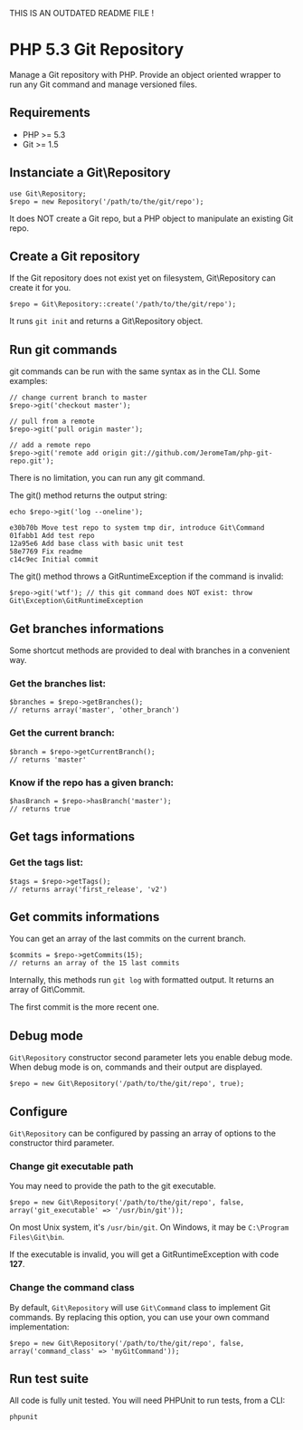 THIS IS AN OUTDATED README FILE !

# PHP 5.3 Git Repository

Manage a Git repository with PHP.
Provide an object oriented wrapper to run any Git command and manage versioned files.

## Requirements

- PHP >= 5.3
- Git >= 1.5

## Instanciate a Git\Repository

    use Git\Repository;
    $repo = new Repository('/path/to/the/git/repo');

It does NOT create a Git repo, but a PHP object to manipulate an existing Git repo.

## Create a Git repository

If the Git repository does not exist yet on filesystem, Git\Repository can create it for you.

    $repo = Git\Repository::create('/path/to/the/git/repo');

It runs `git init` and returns a Git\Repository object.

## Run git commands

git commands can be run with the same syntax as in the CLI. Some examples:

    // change current branch to master
    $repo->git('checkout master');

    // pull from a remote
    $repo->git('pull origin master');

    // add a remote repo
    $repo->git('remote add origin git://github.com/JeromeTam/php-git-repo.git');

There is no limitation, you can run any git command.

The git() method returns the output string:

    echo $repo->git('log --oneline');

    e30b70b Move test repo to system tmp dir, introduce Git\Command
    01fabb1 Add test repo
    12a95e6 Add base class with basic unit test
    58e7769 Fix readme
    c14c9ec Initial commit

The git() method throws a GitRuntimeException if the command is invalid:

    $repo->git('wtf'); // this git command does NOT exist: throw Git\Exception\GitRuntimeException

## Get branches informations

Some shortcut methods are provided to deal with branches in a convenient way.

### Get the branches list:

    $branches = $repo->getBranches();
    // returns array('master', 'other_branch')

### Get the current branch:

    $branch = $repo->getCurrentBranch();
    // returns 'master'

### Know if the repo has a given branch:

    $hasBranch = $repo->hasBranch('master');
    // returns true

## Get tags informations

### Get the tags list:

    $tags = $repo->getTags();
    // returns array('first_release', 'v2')

## Get commits informations

You can get an array of the last commits on the current branch.

    $commits = $repo->getCommits(15);
    // returns an array of the 15 last commits

Internally, this methods run `git log` with formatted output. It returns an array of Git\Commit.

The first commit is the more recent one.

## Debug mode

`Git\Repository` constructor second parameter lets you enable debug mode.
When debug mode is on, commands and their output are displayed.

    $repo = new Git\Repository('/path/to/the/git/repo', true);

## Configure

`Git\Repository` can be configured by passing an array of options to the constructor third parameter.

### Change git executable path

You may need to provide the path to the git executable.

    $repo = new Git\Repository('/path/to/the/git/repo', false, array('git_executable' => '/usr/bin/git'));

On most Unix system, it's `/usr/bin/git`. On Windows, it may be `C:\Program Files\Git\bin`.

If the executable is invalid, you will get a GitRuntimeException with code __127__.

### Change the command class

By default, `Git\Repository` will use `Git\Command` class to implement Git commands.
By replacing this option, you can use your own command implementation:

    $repo = new Git\Repository('/path/to/the/git/repo', false, array('command_class' => 'myGitCommand'));

## Run test suite

All code is fully unit tested. You will need PHPUnit to run tests, from a CLI:

    phpunit
